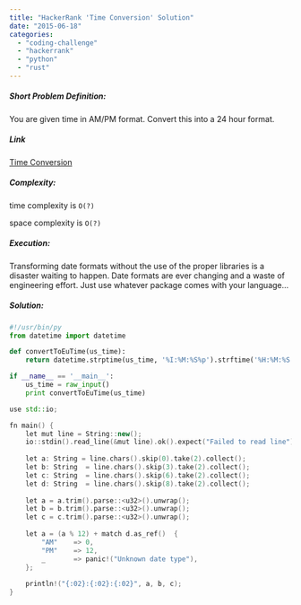 ```yaml
---
title: "HackerRank 'Time Conversion' Solution"
date: "2015-06-18"
categories: 
  - "coding-challenge"
  - "hackerrank"
  - "python"
  - "rust"
---
```


##### Short Problem Definition:

You are given time in AM/PM format. Convert this into a 24 hour format.

##### Link

[Time  Conversion](https://www.hackerrank.com/challenges/time-conversion)

##### Complexity:

time complexity is `O(?)`

space complexity is `O(?)`

##### Execution:

Transforming date formats without the use of the proper libraries is a disaster waiting to happen. Date formats are ever changing and a waste of engineering effort. Just use whatever package comes with your language...

##### Solution:

```python
#!/usr/bin/py
from datetime import datetime

def convertToEuTime(us_time):
    return datetime.strptime(us_time, '%I:%M:%S%p').strftime('%H:%M:%S')

if __name__ == '__main__':
    us_time = raw_input()
    print convertToEuTime(us_time)
```

```cpp
use std::io;

fn main() {
    let mut line = String::new();
    io::stdin().read_line(&mut line).ok().expect("Failed to read line");
    
    let a: String = line.chars().skip(0).take(2).collect();
    let b: String  = line.chars().skip(3).take(2).collect();
    let c: String  = line.chars().skip(6).take(2).collect();
    let d: String  = line.chars().skip(8).take(2).collect();
    
    let a = a.trim().parse::<u32>().unwrap();
    let b = b.trim().parse::<u32>().unwrap();
    let c = c.trim().parse::<u32>().unwrap();
    
    let a = (a % 12) + match d.as_ref()  {
        "AM"    => 0,
        "PM"    => 12,
        _       => panic!("Unknown date type"),
    };
    
    println!("{:02}:{:02}:{:02}", a, b, c);
}
```
